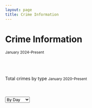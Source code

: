 ```yaml
---
layout: page
title: Crime Information
---
```


# Crime Information

<small>January 2024–Present</small>

<div style="max-width: 600px; margin: auto; padding-bottom: 40px;">
  <canvas id="donutChart" width="500" height="500"></canvas>
</div>

<script src="https://cdn.jsdelivr.net/npm/chart.js"></script>
<script src="https://cdn.jsdelivr.net/npm/chartjs-plugin-datalabels@2"></script>

<script>
  const ctx = document.getElementById('donutChart').getContext('2d');

  new Chart(ctx, {
    type: 'doughnut',
    data: {
      labels: [
        'Property Larceny/Theft',
        'Robbery',
        'Aggravated Assault',
        'Auto Theft',
        'Rape',
        'Homicide'
      ],
      datasets: [{
        data: [612, 415, 340, 253, 29, 1],
        backgroundColor: [
          '#6a0dad',
          '#ff6384',
          '#36a2eb',
          '#4bc0c0',
          '#ff9f40',
          '#e74c3c'
        ],
        borderColor: '#ffffff',
        borderWidth: 2
      }]
    },
    options: {
  layout: {
    padding: {
      top: 30,
      bottom: 80  // increased from 50 to 80 for more space below chart
    }
  },
  plugins: {
    legend: {
      position: 'bottom',
      align: 'center',
      labels: {
        boxWidth: 18,
        padding: 50,  // increased padding between legend items and chart
        font: {
          size: 13
        }
      }
    },
    datalabels: {
      formatter: (value) => value,
      color: '#000',
      anchor: 'end',
      align: 'end',
      offset: 10,
      font: {
        weight: 'bold',
        size: 14
      }
    }
  },
  cutout: '55%'
},
    plugins: [ChartDataLabels]
  });
</script>


Total crimes by type
<small>January 2020–Present</small>

<!-- Wider scrollable container -->
<div style="max-width: 1000px; overflow-x: auto; margin: 50px auto;">
  <select id="timeScale" style="margin-bottom: 10px;">
    <option value="daily">By Day</option>
    <option value="monthly">By Month</option>
    <option value="yearly">By Year</option>
  </select>
  <canvas id="typeBarChart" width="1400" height="600"></canvas>
</div>

<script src="https://cdn.jsdelivr.net/npm/chart.js"></script>
<script src="https://cdn.jsdelivr.net/npm/chartjs-plugin-datalabels@2"></script>

<script>
  const crimeData = {
    daily: {
      labels: ['2024-05-01', '2024-05-02', '2024-05-03', '2024-05-04', '2024-05-05'],
      datasets: {
        'Auto Theft': [12, 15, 9, 8, 10],
        'Robbery': [7, 8, 6, 9, 5],
        'Assault': [5, 10, 4, 6, 7],
        'Burglary': [3, 5, 2, 4, 3],
        'Larceny': [6, 4, 7, 5, 6]
      }
    },
    monthly: {
      labels: ['2024-01', '2024-02', '2024-03', '2024-04', '2024-05', '2025-01', '2025-02'],
      datasets: {
        'Auto Theft': [120, 130, 110, 125, 135, 140, 128],
        'Robbery': [80, 75, 90, 85, 82, 78, 83],
        'Assault': [65, 70, 60, 68, 64, 70, 66],
        'Burglary': [40, 45, 38, 42, 44, 43, 39],
        'Larceny': [55, 50, 48, 52, 49, 54, 51]
      }
    },
    yearly: {
      labels: ['2023', '2024', '2025'],
      datasets: {
        'Auto Theft': [1500, 1600, 800],
        'Robbery': [900, 850, 400],
        'Assault': [700, 750, 300],
        'Burglary': [400, 450, 200],
        'Larceny': [600, 650, 250]
      }
    }
  };

  const crimeColors = {
    'Auto Theft': '#6a0dad',
    'Robbery': '#ff6384',
    'Assault': '#36a2eb',
    'Burglary': '#4bc0c0',
    'Larceny': '#ff9f40'
  };

  const ctx3 = document.getElementById('typeBarChart').getContext('2d');

  function buildDatasets(timeKey) {
    return Object.entries(crimeData[timeKey].datasets).map(([crimeType, data]) => ({
      label: crimeType,
      data: data,
      backgroundColor: crimeColors[crimeType],
      borderRadius: 8,
      barThickness: 20  // ⬅️ Smaller/thinner bars
    }));
  }

  const chartConfig = {
    type: 'bar',
    data: {
      labels: crimeData.daily.labels,
      datasets: buildDatasets('daily')
    },
    options: {
      responsive: true,
      maintainAspectRatio: false,
      indexAxis: 'x',
      scales: {
        x: {
          beginAtZero: true,
          title: { display: true, text: 'Date / Month / Year' },
          ticks: {
            maxRotation: 45,
            minRotation: 45
          }
        },
        y: {
          beginAtZero: true,
          title: { display: true, text: 'Crime Count' }
        }
      },
      plugins: {
        legend: { display: true },
        datalabels: {
          anchor: 'end',
          align: 'top',
          color: '#000',
          font: { weight: 'bold', size: 12 },
          formatter: (value) => value
        }
      }
    },
    plugins: [ChartDataLabels]
  };

  const chart3 = new Chart(ctx3, chartConfig);

  document.getElementById('timeScale').addEventListener('change', e => {
    const scale = e.target.value;
    chart3.data.labels = crimeData[scale].labels;
    chart3.data.datasets = buildDatasets(scale);
    chart3.update();
  });
</script>















































